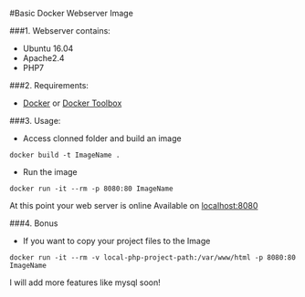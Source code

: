 #Basic Docker Webserver Image

###1. Webserver contains:
+ Ubuntu 16.04
+ Apache2.4
+ PHP7

###2. Requirements:
+ [Docker](https://www.docker.com/products/docker "Docker") or [Docker Toolbox](https://www.docker.com/products/docker-toolbox "Docker ToolBox")

###3. Usage:
+ Access clonned folder and build an image
```
docker build -t ImageName .
```

+ Run the image
```
docker run -it --rm -p 8080:80 ImageName
```

At this point your web server is online
Available on [localhost:8080](http://127.0.0.1:8080)

###4. Bonus
+ If you want to copy your project files to the Image
```
docker run -it --rm -v local-php-project-path:/var/www/html -p 8080:80 ImageName
```

I will add more features like mysql soon!